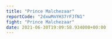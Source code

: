 ```yaml
---
title: "Prince Malchezaar"
reportCode: "2dxwMnYH37rFJfN1"
fight: "Prince Malchezaar"
date: 2021-06-30T19:09:58.934000+00:00
---
```

